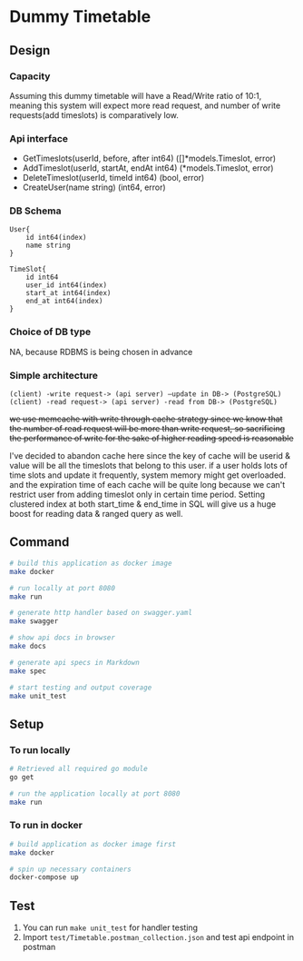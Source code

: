 # Dummy Timetable

## Design
### Capacity
Assuming this dummy timetable will have a Read/Write ratio of 10:1, meaning this system will expect more read request, and number of write requests(add timeslots) is comparatively low.

### Api interface
- GetTimeslots(userId, before, after int64) ([]*models.Timeslot, error)
- AddTimeslot(userId, startAt, endAt int64) (*models.Timeslot, error)
- DeleteTimeslot(userId, timeId int64) (bool, error)
- CreateUser(name string) (int64, error)

### DB Schema
```
User{
    id int64(index)
    name string
}

TimeSlot{
    id int64
    user_id int64(index)
    start_at int64(index)
    end_at int64(index)
}
```
### Choice of DB type
NA, because RDBMS is being chosen in advance

### Simple architecture
```
(client) -write request-> (api server) –update in DB-> (PostgreSQL)
(client) -read request-> (api server) -read from DB-> (PostgreSQL)
```
~~we use memcache with write through cache strategy since we know that the number of read request will be more than write request, so sacrificing the performance of write for the sake of higher reading speed is reasonable~~

I've decided to abandon cache here since the key of cache will be userid & value will be all the timeslots that belong to this user.
if a user holds lots of time slots and update it frequently, system memory might get overloaded. and the expiration time of each cache will be quite long because we can't restrict user from adding timeslot only in certain time period. 
Setting clustered index at both start_time & end_time in SQL will give us a huge boost for reading data & ranged query as well.

## Command

```bash
# build this application as docker image
make docker

# run locally at port 8080
make run

# generate http handler based on swagger.yaml
make swagger

# show api docs in browser
make docs

# generate api specs in Markdown
make spec

# start testing and output coverage
make unit_test
```

## Setup

### To run locally
```bash
# Retrieved all required go module
go get

# run the application locally at port 8080
make run
```

### To run in docker
```bash
# build application as docker image first
make docker

# spin up necessary containers
docker-compose up
```

## Test

1. You can run `make unit_test` for handler testing
1. Import `test/Timetable.postman_collection.json` and test api endpoint in postman